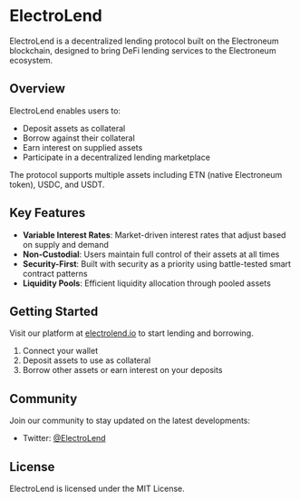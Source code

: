 
# ElectroLend

ElectroLend is a decentralized lending protocol built on the Electroneum blockchain, designed to bring DeFi lending services to the Electroneum ecosystem.

## Overview

ElectroLend enables users to:
- Deposit assets as collateral
- Borrow against their collateral
- Earn interest on supplied assets
- Participate in a decentralized lending marketplace

The protocol supports multiple assets including ETN (native Electroneum token), USDC, and USDT.

## Key Features

- **Variable Interest Rates**: Market-driven interest rates that adjust based on supply and demand
- **Non-Custodial**: Users maintain full control of their assets at all times
- **Security-First**: Built with security as a priority using battle-tested smart contract patterns
- **Liquidity Pools**: Efficient liquidity allocation through pooled assets

## Getting Started

Visit our platform at [electrolend.io](https://electrolend.io) to start lending and borrowing.

1. Connect your wallet
2. Deposit assets to use as collateral
3. Borrow other assets or earn interest on your deposits

## Community

Join our community to stay updated on the latest developments:

- Twitter: [@ElectroLend](https://twitter.com/ElectroLend)

## License

ElectroLend is licensed under the MIT License.
